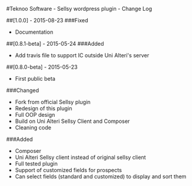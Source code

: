 #Teknoo Software - Sellsy wordpress plugin - Change Log

##[1.0.0] - 2015-08-23
###Fixed
- Documentation

##[0.8.1-beta] - 2015-05-24
###Added
- Add travis file to support IC outside Uni Alteri's server

##[0.8.0-beta] - 2015-05-23
- First public beta

###Changed
- Fork from official Sellsy plugin 
- Redesign of this plugin
- Full OOP design
- Build on Uni Alteri Sellsy Client and Composer 
- Cleaning code

###Added
- Composer
- Uni Alteri Sellsy client instead of original sellsy client
- Full tested plugin
- Support of customized fields for prospects
- Can select fields (standard and customized) to display and sort them